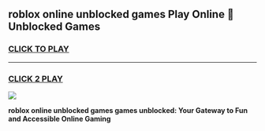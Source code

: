 
## roblox online unblocked games Play Online 👋 Unblocked Games
<h3>
<a href="https://premium.freeplayer.one?title=roblox_online_unblocked_games&ref=19F">CLICK TO PLAY</a></h3>
<hr>

<h3>
<a href="https://premium.freeplayer.one?title=roblox_online_unblocked_games&ref=19F">CLICK 2 PLAY</a>
  
</h3>

<a href="https://premium.freeplayer.one?title=roblox_online_unblocked_games&ref=19F"><img src="https://clearcache.store/games.png"></a>


**roblox online unblocked games games unblocked: Your Gateway to Fun and Accessible Online Gaming**
